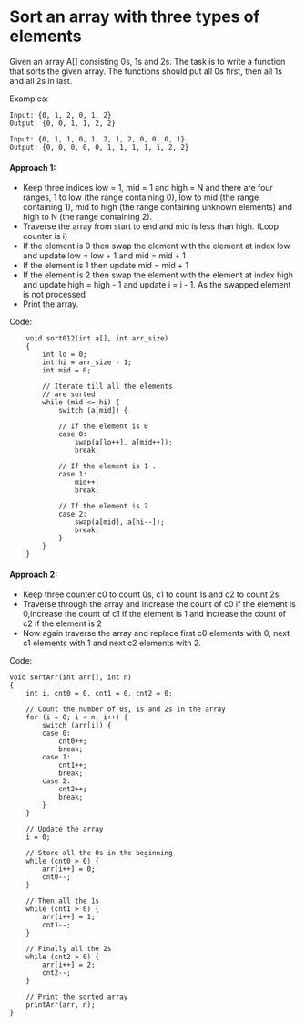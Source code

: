# Sort an array with three types of elements

Given an array A[] consisting 0s, 1s and 2s. The task is to write a function that sorts the given array. The functions should put all 0s first, then all 1s and all 2s in last.

Examples:

    Input: {0, 1, 2, 0, 1, 2}
    Output: {0, 0, 1, 1, 2, 2}

    Input: {0, 1, 1, 0, 1, 2, 1, 2, 0, 0, 0, 1}
    Output: {0, 0, 0, 0, 0, 1, 1, 1, 1, 1, 2, 2}

#### Approach 1:

- Keep three indices low = 1, mid = 1 and high = N and there are four ranges, 1 to low (the range containing 0), low to mid (the range containing 1), mid to high (the range containing unknown elements) and high to N (the range containing 2).
- Traverse the array from start to end and mid is less than high. (Loop counter is i)
- If the element is 0 then swap the element with the element at index low and update low = low + 1 and mid = mid + 1
- If the element is 1 then update mid = mid + 1
- If the element is 2 then swap the element with the element at index high and update high = high - 1 and update i = i - 1. As the swapped element is not processed
- Print the array.

Code:

        void sort012(int a[], int arr_size)
        {
            int lo = 0;
            int hi = arr_size - 1;
            int mid = 0;

            // Iterate till all the elements
            // are sorted
            while (mid <= hi) {
                switch (a[mid]) {

                // If the element is 0
                case 0:
                    swap(a[lo++], a[mid++]);
                    break;

                // If the element is 1 .
                case 1:
                    mid++;
                    break;

                // If the element is 2
                case 2:
                    swap(a[mid], a[hi--]);
                    break;
                }
            }
        }

#### Approach 2:

- Keep three counter c0 to count 0s, c1 to count 1s and c2 to count 2s
- Traverse through the array and increase the count of c0 if the element is 0,increase the count of c1 if the element is 1 and increase the count of c2 if the element is 2
- Now again traverse the array and replace first c0 elements with 0, next c1 elements with 1 and next c2 elements with 2.

Code:

    void sortArr(int arr[], int n)
    {
        int i, cnt0 = 0, cnt1 = 0, cnt2 = 0;

        // Count the number of 0s, 1s and 2s in the array
        for (i = 0; i < n; i++) {
            switch (arr[i]) {
            case 0:
                cnt0++;
                break;
            case 1:
                cnt1++;
                break;
            case 2:
                cnt2++;
                break;
            }
        }

        // Update the array
        i = 0;

        // Store all the 0s in the beginning
        while (cnt0 > 0) {
            arr[i++] = 0;
            cnt0--;
        }

        // Then all the 1s
        while (cnt1 > 0) {
            arr[i++] = 1;
            cnt1--;
        }

        // Finally all the 2s
        while (cnt2 > 0) {
            arr[i++] = 2;
            cnt2--;
        }

        // Print the sorted array
        printArr(arr, n);
    }
